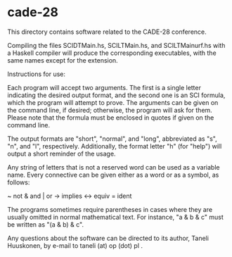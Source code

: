 # cade-28
This directory contains software related to the CADE-28 conference.

Compiling the files SCIDTMain.hs, SCILTMain.hs, and SCILTMainurf.hs with a Haskell compiler will produce the corresponding executables, with the same names except for the extension.

Instructions for use:

Each program will accept two arguments. The first is a single letter indicating the desired output format, and the second one is an SCI formula, which the program will attempt to prove. The arguments can be given on the command line, if desired; otherwise, the program will ask for them. Please note that the formula must be enclosed in quotes if given on the command line.

The output formats are "short", "normal", and "long", abbreviated as "s", "n", and "l", respectively. Additionally, the format letter "h" (for "help") will output a short reminder of the usage.

Any string of letters that is not a reserved word can be used as a variable name. Every connective can be given either as a word or as a symbol, as follows:

~   not
&   and
|   or
->  implies
<-> equiv
=   ident

The programs sometimes require parentheses in cases where they are usually omitted in normal mathematical text. For instance, "a & b & c" must be written as "(a & b) & c".

Any questions about the software can be directed to its author, Taneli Huuskonen, by e-mail to taneli (at) op (dot) pl .
